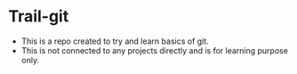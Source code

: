 # Trail-git
- This is a repo created to try and learn basics of git.
- This is not connected to any projects directly and is for learning purpose only.
